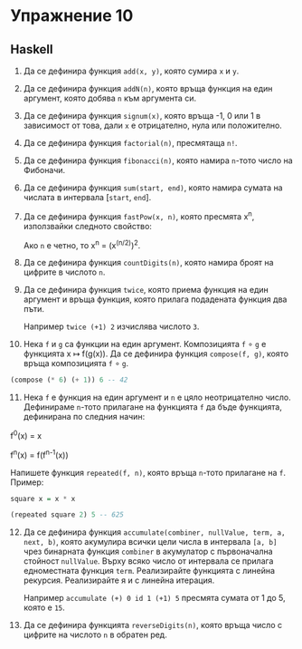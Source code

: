 Упражнение 10
============

Haskell
-------

1. Да се дефинира функция `add(x, y)`, която сумира `x` и `y`.

2. Да се дефинира функция `addN(n)`, която
връща функция на един аргумент, която добява `n` към аргумента си.

3. Да се дефинира функция `signum(x)`, която
връща -1, 0 или 1 в зависимост от това,
дали `x` е отрицателно, нула или положително.

4. Да се дефинира функция `factorial(n)`, пресмятаща `n!`.

5. Да се дефинира функция `fibonacci(n)`, която
намира `n`-тото число на Фибоначи.

6. Да се дефинира функция `sum(start, end)`, която
намира сумата на числата в интервала [`start`, `end`].

7. Да се дефинира функция `fastPow(x, n)`, която
пресмята x<sup>n</sup>, използвайки следното свойство:

   Aко `n` е четно, то x<sup>n</sup> = (x<sup>(n/2)</sup>)<sup>2</sup>.

8. Да се дефинира функция `countDigits(n)`, която
намира броят на цифрите в числото `n`.

9. Да се дефинира функция `twice`, която приема функция на един аргумент и връща
функция, която прилага подадената функция два пъти.

   Например `twice (+1) 2` изчислява числото `3`.

10. Нека `f` и `g` са функции на един аргумент. Композицията `f` ∘ `g` е
функцията x ↦ f(g(x)). Да се дефинира функция `compose(f, g)`, която връща
композицията `f` ∘ `g`.

```haskell
(compose (* 6) (+ 1)) 6 -- 42
```

11. Нека `f` е функция на един аргумент и `n` е цяло неотрицателно число.
Дефинираме `n`-тото прилагане на функцията `f` да бъде функцията, дефинирана
по следния начин:

   f<sup>0</sup>(x) = x

   f<sup>n</sup>(x) = f(f<sup>n-1</sup>(x))

Напишете функция `repeated(f, n)`, която връща `n`-тото прилагане на `f`.
Пример:
```haskell
square x = x * x

(repeated square 2) 5 -- 625
```

12. Да се дефинира функция `accumulate(combiner, nullValue, term, a, next, b)`,
която акумулира всички цели числа в интервала `[a, b]` чрез
бинарната функция `combiner` в акумулатор с първоначална стойност `nullValue`.
Върху всяко число от интервала се прилага едноместната функция `term`.
Реализирайте функцията с линейна рекурсия.
Реализирайте я и с линейна итерация.

    Например `accumulate (+) 0 id 1 (+1) 5` пресмята сумата от 1 до 5, която е `15`.

13. Да се дефинира функцията `reverseDigits(n)`, която
връща число с цифрите на числото `n` в обратен ред.
